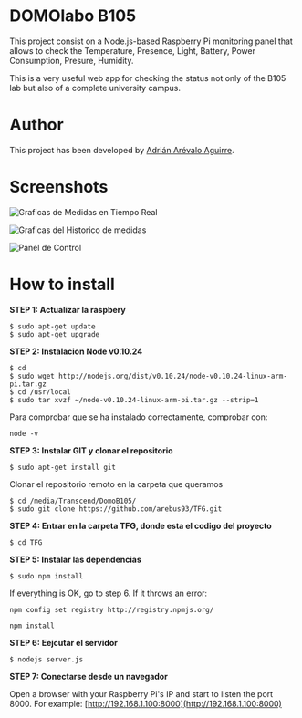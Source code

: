 DOMOlabo B105
===================

This project consist on a Node.js-based Raspberry Pi monitoring panel that allows to check the Temperature, Presence, Light, Battery, Power Consumption, Presure, Humidity. 

This is a very useful web app for checking the status not only of the B105 lab but also of a complete university campus.

# Author

This project has been developed by [Adrián Arévalo Aguirre](http://github.com/arebus93 "Adrián Arévalo Aguirre").

# Screenshots
![Graficas de Medidas en Tiempo Real](https://lh5.googleusercontent.com/Pbs-CcQ4v_jOKrM0-htmor1VUC86MNNN8nww3ziEqbLGFFNd5DR4L8KYQXBAc6J2U6BB7lfQmZPWnNA=w1256-h555-rw "Graficas en Tiempo Real")

![Graficas del Historico de medidas](https://lh4.googleusercontent.com/r3mWgXOo21uK5hODsQ_eTkHU9pyXod2MCW9AeA3VQVwkSwKlA7tedXybJk2ee8X2zPngZNr6qSsF02I=w1256-h555-rw "Graficas del Historico de medidas")

![Panel de Control](https://lh5.googleusercontent.com/jLqWJDiyEbF8PwRFUtODcsI_3S7fuJ91T2dHXof0q2X4QbJo8VdKwF2q2BHDYnTxX0-wqzAp7foolmE=w1256-h555-rw "Panel de Control")


# How to install

**STEP 1: Actualizar la raspbery**
~~~
$ sudo apt-get update 
$ sudo apt-get upgrade
~~~
**STEP 2: Instalacion Node v0.10.24**
~~~
$ cd
$ sudo wget http://nodejs.org/dist/v0.10.24/node-v0.10.24-linux-arm-pi.tar.gz
$ cd /usr/local
$ sudo tar xvzf ~/node-v0.10.24-linux-arm-pi.tar.gz --strip=1
~~~
Para comprobar que se ha instalado correctamente, comprobar con:
~~~
node -v
~~~
**STEP 3: Instalar GIT y clonar el repositorio**
~~~
$ sudo apt-get install git
~~~
Clonar el repositorio remoto en la carpeta que queramos
~~~
$ cd /media/Transcend/DomoB105/
$ sudo git clone https://github.com/arebus93/TFG.git
~~~
**STEP 4: Entrar en la carpeta TFG, donde esta el codigo del proyecto**
~~~
$ cd TFG
~~~
**STEP 5: Instalar las dependencias**
~~~
$ sudo npm install
~~~
If everything is OK, go to step 6. If it throws an error:
~~~
npm config set registry http://registry.npmjs.org/
~~~
~~~
npm install
~~~
**STEP 6: Eejcutar el servidor**
~~~
$ nodejs server.js
~~~
**STEP 7: Conectarse desde un navegador**

Open a browser with your Raspberry Pi's IP and start to listen the port 8000. For example: [http://192.168.1.100:8000](http://192.168.1.100:8000)


